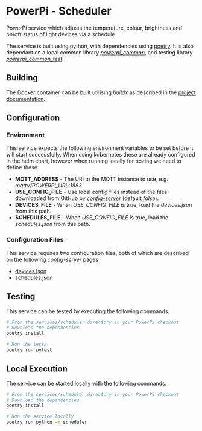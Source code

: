 # PowerPi - Scheduler

PowerPi service which adjusts the temperature, colour, brightness and on/off status of light devices via a schedule.

The service is built using python, with dependencies using [poetry](https://python-poetry.org/). It is also dependant on a local common library [_powerpi_common_](../../common/python/README.md), and testing library [_powerpi_common_test_](../../common/pytest/README.md).

## Building

The Docker container can be built utilising _buildx_ as described in the [project documentation](../../README.md#Building).

## Configuration

### Environment

This service expects the following environment variables to be set before it will start successfully. When using kubernetes these are already configured in the helm chart, however when running locally for testing we need to define these:

-   **MQTT_ADDRESS** - The URI to the MQTT instance to use, e.g. _mqtt://POWERPI_URL:1883_
-   **USE_CONFIG_FILE** - Use local config files instead of the files downloaded from GitHub by [_config-server_](../config-server/README.md) (default _false_).
-   **DEVICES_FILE** - When _USE_CONFIG_FILE_ is true, load the _devices.json_ from this path.
-   **SCHEDULES_FILE** - When _USE_CONFIG_FILE_ is true, load the _schedules.json_ from this path.

### Configuration Files

This service requires two configuration files, both of which are described on the following [_config-server_](../config-server/README.md) pages.

-   [devices.json](../config-server/README.md#devicesjson)
-   [schedules.json](../config-server/README.md#schedulesjson)

## Testing

This service can be tested by executing the following commands.

```bash
# From the services/scheduler directory in your PowerPi checkout
# Download the dependencies
poetry install

# Run the tests
poetry run pytest
```

## Local Execution

The service can be started locally with the following commands.

```bash
# From the services/scheduler directory in your PowerPi checkout
# Download the dependencies
poetry install

# Run the service locally
poetry run python -m scheduler
```

